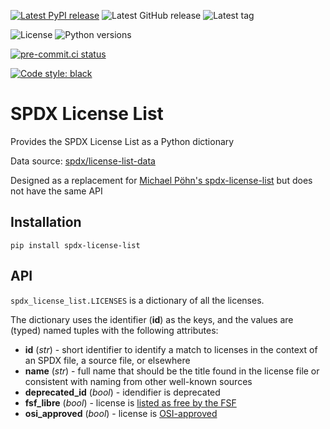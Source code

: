 [![Latest PyPI release](https://img.shields.io/pypi/v/spdx-license-list?logo=pypi)](https://pypi.org/project/spdx-license-list) ![Latest GitHub release](https://img.shields.io/github/v/release/JJMC89/spdx-license-list?logo=github) ![Latest tag](https://img.shields.io/github/v/tag/JJMC89/spdx-license-list?logo=git)

![License](https://img.shields.io/pypi/l/spdx-license-list?color=blue) ![Python versions](https://img.shields.io/pypi/pyversions/spdx-license-list?logo=python)

[![pre-commit.ci status](https://results.pre-commit.ci/badge/github/JJMC89/spdx-license-list/main.svg)](https://results.pre-commit.ci/latest/github/JJMC89/pywikibot-extensions/main)

[![Code style: black](https://img.shields.io/badge/code%20style-black-000000.svg)](https://github.com/psf/black)

# SPDX License List

Provides the SPDX License List as a Python dictionary

Data source: [spdx/license-list-data](https://github.com/spdx/license-list-data)

Designed as a replacement for [Michael Pöhn's spdx-license-list](https://gitlab.com/uniqx/spdx-license-list) but does not have the same API

## Installation

```console
pip install spdx-license-list
```

## API

`spdx_license_list.LICENSES` is a dictionary of all the licenses.

The dictionary uses the identifier (**id**) as the keys, and the values are (typed) named tuples with the following attributes:
- **id** (*str*) - short identifier to identify a match to licenses in the context of an SPDX file, a source file, or elsewhere
- **name** (*str*) - full name that should be the title found in the license file or consistent with naming from other well-known sources
- **deprecated_id** (*bool*) - idendifier is deprecated
- **fsf_libre** (*bool*) - license is [listed as free by the FSF](https://www.gnu.org/licenses/license-list.en.html)
- **osi_approved** (*bool*) - license is [OSI-approved](https://opensource.org/licenses)
